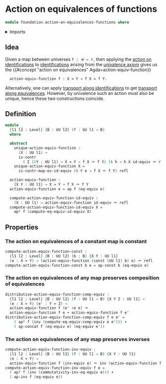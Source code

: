 # Action on equivalences of functions

```agda
module foundation.action-on-equivalences-functions where
```

<details><summary>Imports</summary>

```agda
open import foundation.action-on-higher-identifications-functions
open import foundation.action-on-identifications-functions
open import foundation.dependent-pair-types
open import foundation.equivalence-induction
open import foundation.univalence
open import foundation.universe-levels

open import foundation-core.constant-maps
open import foundation-core.contractible-types
open import foundation-core.equivalences
open import foundation-core.identity-types
```

</details>

## Idea

Given a map between universes `f : 𝒰 → 𝒱`, then applying the
[action on identifications](foundation.action-on-identifications-functions.md)
to [identifications](foundation-core.identity-types.md) arising from the
[univalence axiom](foundation.univalence.md) gives us the
{{#concept "action on equivalences" Agda=action-equiv-function}}

```text
  action-equiv-function f : X ≃ Y → f X ≃ f Y.
```

Alternatively, one can apply
[transport along identifications](foundation-core.transport-along-identifications.md)
to get
[transport along equivalences](foundation.transport-along-equivalences.md).
However, by univalence such an action must also be unique, hence these two
constructions coincide.

## Definition

```agda
module _
  {l1 l2 : Level} {B : UU l2} (f : UU l1 → B)
  where

  abstract
    unique-action-equiv-function :
      (X : UU l1) →
      is-contr
        ( Σ ((Y : UU l1) → X ≃ Y → f X ＝ f Y) (λ h → h X id-equiv ＝ refl))
    unique-action-equiv-function X =
      is-contr-map-ev-id-equiv (λ Y e → f X ＝ f Y) refl

  action-equiv-function :
    {X Y : UU l1} → X ≃ Y → f X ＝ f Y
  action-equiv-function e = ap f (eq-equiv e)

  compute-action-equiv-function-id-equiv :
    (X : UU l1) → action-equiv-function id-equiv ＝ refl
  compute-action-equiv-function-id-equiv X =
    ap² f (compute-eq-equiv-id-equiv X)
```

## Properties

### The action on equivalences of a constant map is constant

```agda
compute-action-equiv-function-const :
  {l1 l2 : Level} {B : UU l2} (b : B) {X Y : UU l1}
  (e : X ≃ Y) → (action-equiv-function (const (UU l1) b) e) ＝ refl
compute-action-equiv-function-const b e = ap-const b (eq-equiv e)
```

### The action on equivalences of any map preserves composition of equivalences

```agda
distributive-action-equiv-function-comp-equiv :
  {l1 l2 : Level} {B : UU l2} (f : UU l1 → B) {X Y Z : UU l1} →
  (e : X ≃ Y) (e' : Y ≃ Z) →
  action-equiv-function f (e' ∘e e) ＝
  action-equiv-function f e ∙ action-equiv-function f e'
distributive-action-equiv-function-comp-equiv f e e' =
    ( ap² f (inv (compute-eq-equiv-comp-equiv e e'))) ∙
    ( ap-concat f (eq-equiv e) (eq-equiv e'))
```

### The action on equivalences of any map preserves inverses

```agda
compute-action-equiv-function-inv-equiv :
  {l1 l2 : Level} {B : UU l2} (f : UU l1 → B) {X Y : UU l1}
  (e : X ≃ Y) →
  action-equiv-function f (inv-equiv e) ＝ inv (action-equiv-function f e)
compute-action-equiv-function-inv-equiv f e =
  ( ap² f (inv (commutativity-inv-eq-equiv e))) ∙
  ( ap-inv f (eq-equiv e))
```
